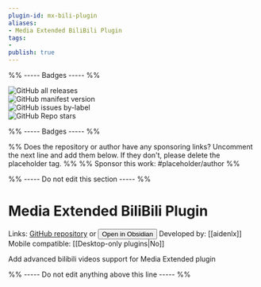 ```yaml
---
plugin-id: mx-bili-plugin
aliases:
- Media Extended BiliBili Plugin
tags: 
- 
publish: true
---
```


%% ----- Badges ----- %%

![GitHub all releases](https://img.shields.io/github/downloads/aidenlx/mx-bili-plugin/total?color=573E7A&logo=github&style=for-the-badge)   
![GitHub manifest version](https://img.shields.io/github/manifest-json/v/aidenlx/mx-bili-plugin?color=573E7A&logo=github&style=for-the-badge)   
![GitHub issues by-label](https://img.shields.io/github/issues/aidenlx/mx-bili-plugin/help%20wanted?color=573E7A&logo=github&style=for-the-badge)   
![GitHub Repo stars](https://img.shields.io/github/stars/aidenlx/mx-bili-plugin?color=573E7A&logo=github&style=for-the-badge)

%% ----- Badges ----- %%

%% Does the repository or author have any sponsoring links? Uncomment the next line and add them below. If they don't, please delete the placeholder tag. %%
%% Sponsor this work: #placeholder/author %%

%% ----- Do not edit this section ----- %%

# Media Extended BiliBili Plugin

Links: [GitHub repository](https://github.com/aidenlx/mx-bili-plugin) or [<button id=HH>Open in Obsidian</button>](obsidian://goto-plugin?id=mx-bili-plugin)
Developed by: [[aidenlx]]
Mobile compatible: [[Desktop-only plugins|No]]

Add advanced bilibili videos support for Media Extended plugin

%% ----- Do not edit anything above this line ----- %% 
